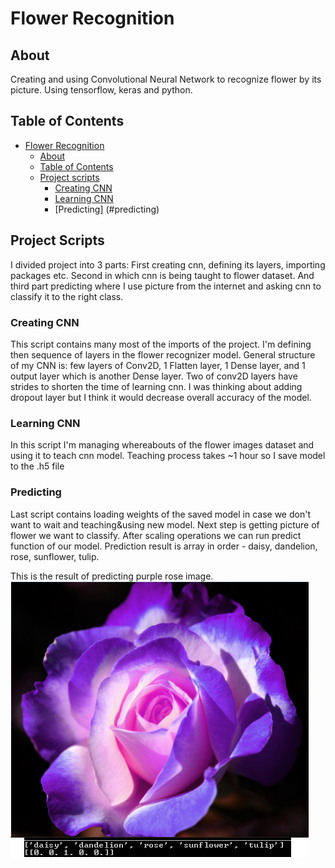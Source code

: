 # Flower Recognition

## About
Creating and using Convolutional Neural Network to recognize flower by its picture. Using tensorflow, keras and python.

## Table of Contents
- [Flower Recognition](#flower-recognition)
  * [About](#about)
  * [Table of Contents](#table-of-contents)
  * [Project scripts](#project-scripts)
    + [Creating CNN](#creating-cnn)
    + [Learning CNN](#learning-cnn)
    + [Predicting] (#predicting)

## Project Scripts
I divided project into 3 parts: First creating cnn, defining its layers, importing packages etc. Second in which cnn is being taught to flower dataset. And third part predicting where I use picture from the internet and asking cnn to classify it to the right class.

### Creating CNN
This script contains many most of the imports of the project. I'm defining then sequence of layers in the flower recognizer model. General structure of my CNN is: few layers of Conv2D, 1 Flatten layer, 1 Dense layer, and 1 output layer which is another Dense layer. Two of conv2D layers have strides to shorten the time of learning cnn. I was thinking about adding dropout layer but I think it would decrease overall accuracy of the model.

### Learning CNN
In this script I'm managing whereabouts of the flower images dataset and using it to teach cnn model. Teaching process takes ~1 hour so I save model to the .h5 file

### Predicting
Last script contains loading weights of the saved model in case we don't want to wait and teaching&using new model. Next step is getting picture of flower we want to classify. After scaling operations we can run predict function of our model. Prediction result is array in order - daisy, dandelion, rose, sunflower, tulip. 

This is the result of predicting purple rose image.
<img src="result.png" alt="Classifying flower"/>


